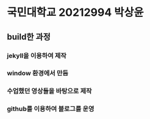 # 국민대학교 20212994 박상윤
## build한 과정
### jekyll을 이용하여 제작
### window 환경에서 만듬
### 수업했던 영상들을 바탕으로 제작
### github를 이용하여 블로그를 운영
